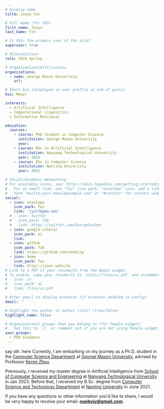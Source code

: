 ```yaml
---
# Display name
title: Junyu Yin

# Full Name (for SEO)
first_name: Junyu
last_name: Yin

# Is this the primary user of the site?
superuser: true

# Role/position
role: 2024 Spring - 

# Organizations/Affiliations
organizations:
  - name: George Mason University
    url: ''

# Short bio (displayed in user profile at end of posts)
bio: Meow!

interests:
  - Artificial Intelligence
  - Computational Linguistics
  - Information Retrieval

education:
  courses:
    - course: PhD Student in Computer Science
      institution: George Mason University
      year: 
    - course: MSc in Artificial Intelligence
      institution: Nanyang Technological University
      year: 2023
    - course: BSc in Computer Science
      institution: Nanjing University
      year: 2021

# Social/Academic Networking
# For available icons, see: https://docs.hugoblox.com/getting-started/page-builder/#icons
#   For an email link, use "fas" icon pack, "envelope" icon, and a link in the
#   form "mailto:your-email@example.com" or "#contact" for contact widget.
social:
  - icon: envelope
    icon_pack: fas
    link: 'jyin7@gmu.edu'
  # - icon: twitter
  #   icon_pack: fab
  #   link: https://twitter.com/GeorgeCushen
  - icon: google-scholar
    icon_pack: ai
    link: 
  - icon: github
    icon_pack: fab
    link: https://github.com/noobing
  - icon: home
    icon_pack: fas
    link: https://your-website
# Link to a PDF of your resume/CV from the About widget.
# To enable, copy your resume/CV to `static/files/cv.pdf` and uncomment the lines below.
# - icon: cv
#   icon_pack: ai
#   link: files/cv.pdf

# Enter email to display Gravatar (if Gravatar enabled in Config)
email: ''

# Highlight the author in author lists? (true/false)
highlight_name: false

# Organizational groups that you belong to (for People widget)
#   Set this to `[]` or comment out if you are not using People widget.
user_groups:
  - PhD Students
---
```


say sth. here
Currently, I am embarking on my journey as a Ph.D. student in the [Computer Science Department](https://cs.gmu.edu/) at [George Mason University](https://www.gmu.edu/), advised by Professor [Keren Zhou](https://www.jokeren.tech/).

Previously, I received my master degree in Artificial Intelligence from [School of Computer Science and Engineering](https://www.ntu.edu.sg/scse) at [Nanyang Technological University](https://www.ntu.edu.sg/) in Jan 2023. Before that, I received my B.Sc. degree from [Computer Science and Technology Department](https://cs.nju.edu.cn/) at [Nanjing University](https://www.nju.edu.cn/) in June 2021.

If you have any questions or other information you'd like to share, I would be very happy to receive your email:
**noobyjy@gmail.com**.